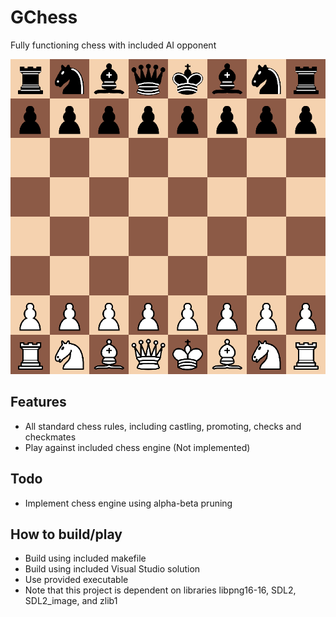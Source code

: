 # GChess
Fully functioning chess with included AI opponent

![GChess Interface](/gchess.png)

## Features
  - All standard chess rules, including castling, promoting, checks and checkmates
  - Play against included chess engine (Not implemented)

## Todo
  - Implement chess engine using alpha-beta pruning

## How to build/play
  - Build using included makefile
  - Build using included Visual Studio solution
  - Use provided executable
  - Note that this project is dependent on libraries libpng16-16, SDL2, SDL2_image, and zlib1
